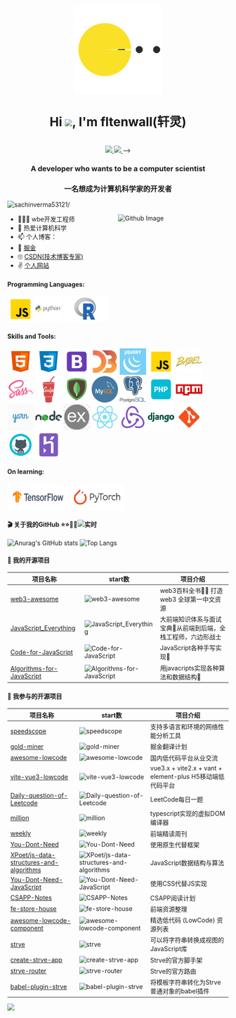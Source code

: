 <div align="center">
	<br>
	<img src="https://raw.githubusercontent.com/Aniket965/Aniket965/master/pacman.svg?sanitize=true" width="200" height="200">
</div>

<h1 align="center">Hi <img src="https://raw.githubusercontent.com/iampavangandhi/iampavangandhi/master/gifs/Hi.gif" width="30px">, I'm fltenwall(轩灵)</h1>
 <p align="center"><br/>
   <a href="https://github.com/fltenwal/">
    <img src="https://img.shields.io/badge/-Github-333?style=flat&logo=Github&logoColor=white">
  </a>
  
<a href="https://www.instagram.com/sachuverma_/">
    <img src="https://img.shields.io/badge/instagram-sachuverma_-red">
  </a> -->
</p>

<h3 align="center">A developer who wants to be a computer scientist</h3>
<h3 align="center">一名想成为计算机科学家的开发者</h3>
<p align="left"> <img src=https://komarev.com/ghpvc/?username=sachinverma53121 alt=sachinverma53121/></p>


<img width="50%" align="right" alt="Github Image" src="https://raw.githubusercontent.com/onimur/.github/master/.resources/git-header.svg" />


- 👨🏻‍💻 wbe开发工程师
- 👻 热爱计算机科学
- 📫 个人博客：
- 🤭 [掘金](https://juejin.cn/user/4265760848355463)
- 🙄 [CSDN(技术博客专家)](https://blog.csdn.net/qq_32925031?spm=1001.2101.3001.5343)
- ✌️  [个人网站](https://www.web666.online/)


<!-- <h4>Competitive Programming: </h4>

- **Leetcode**: [140+ rating📈](https://leetcode.cn/u/flten/)   
<!-- - **Codeforces**: [Specialist🧪](https://codeforces.com/profile/sachuverma)   
- **Codechef**: [1950+ rating⭐](https://www.codechef.com/users/sachuverma)    -->

<h4>Programming Languages: </h4>
<p align="left">
<img style="margin: auto;" src="https://raw.githubusercontent.com/sachinverma53121/sachinverma53121/master/icons/js.png" alt=js width="60" height="60"/>
	
 <img style="margin: auto;" src="https://raw.githubusercontent.com/sachinverma53121/sachinverma53121/master/icons/python.png" alt=python width="60" height="60"/>
 
  <img style="margin: auto;" src="https://github.com/fltenwall/fltenwall/blob/main/icons/R.png" alt=R width="100" height="60"/>
</p>

<h4>Skills and Tools: </h4>
<p align="left">
	<img style="margin: auto;" src="https://raw.githubusercontent.com/sachinverma53121/sachinverma53121/master/icons/html5.png" alt=html5 width="60" height="60"/> 
	<img style="margin: auto;" src="https://raw.githubusercontent.com/sachinverma53121/sachinverma53121/master/icons/css3.png" alt=css3 width="60" height="60"/> 
	<img style="margin: auto;" src="https://raw.githubusercontent.com/sachinverma53121/sachinverma53121/master/icons/bootstrap.png" alt=bootstrap width="60" height="60"/>
  <img style="margin: auto;" src="https://raw.githubusercontent.com/sachinverma53121/sachinverma53121/master/icons/d3.png" alt=d3js width="60" height="60"/>
	<img style="margin: auto;" src="https://raw.githubusercontent.com/sachinverma53121/sachinverma53121/master/icons/jquery.png" alt=jquery width="60" height="60"/>
  <img style="margin: auto;" src="https://raw.githubusercontent.com/sachinverma53121/sachinverma53121/master/icons/js.png" alt=javascript width="60" height="60"/>
	<img style="margin: auto;" src="https://raw.githubusercontent.com/sachinverma53121/sachinverma53121/master/icons/babel.png" alt=babel width="60" height="60"/>
  <img style="margin: auto;" src="https://raw.githubusercontent.com/sachinverma53121/sachinverma53121/master/icons/sass.png" alt=sass width="60" height="60"/>
	<img style="margin: auto;" src="https://raw.githubusercontent.com/sachinverma53121/sachinverma53121/master/icons/gulp.png" alt=gulp width="60" height="60"/> 
	<img style="margin: auto;" src="https://raw.githubusercontent.com/sachinverma53121/sachinverma53121/master/icons/mongo.png" alt=mongodb width="60" height="60"/> 
	<img style="margin: auto;" src="https://raw.githubusercontent.com/sachinverma53121/sachinverma53121/master/icons/mysql.png" alt=mysql width="60" height="60"/> 
	<img style="margin: auto;" src="https://raw.githubusercontent.com/sachinverma53121/sachinverma53121/master/icons/psql.png" alt=postgresql width="60" height="60"/> 
	<img style="margin: auto;" src="https://raw.githubusercontent.com/sachinverma53121/sachinverma53121/master/icons/php.png" alt=php width="60" height="60"/> 
	<img style="margin: auto;" src="https://raw.githubusercontent.com/sachinverma53121/sachinverma53121/master/icons/npm.png" alt=npm width="60" height="60"/>
  <img style="margin: auto;" src="https://raw.githubusercontent.com/sachinverma53121/sachinverma53121/master/icons/yarn.png" alt=yarn width="60" height="60"/>
  <img style="margin: auto;" src="https://raw.githubusercontent.com/sachinverma53121/sachinverma53121/master/icons/node.png" alt=nodejs width="60" height="60"/>
  <img style="margin: auto;" src="https://raw.githubusercontent.com/sachinverma53121/sachinverma53121/master/icons/express.png" alt=express width="60" height="60"/>
	<img style="margin: auto;" src="https://raw.githubusercontent.com/sachinverma53121/sachinverma53121/master/icons/react.png" alt=react width="60" height="60"/> 
  <img style="margin: auto;" src="https://raw.githubusercontent.com/sachinverma53121/sachinverma53121/master/icons/redux.png" alt=redux width="60" height="60"/> 
  <img style="margin: auto;" src="https://raw.githubusercontent.com/sachinverma53121/sachinverma53121/master/icons/django.png" alt=django width="60" height="60"/>
	<img style="margin: auto;" src="https://raw.githubusercontent.com/sachinverma53121/sachinverma53121/master/icons/git.png" alt=git width="60" height="60"/>
  <img style="margin: auto;" src="https://raw.githubusercontent.com/sachinverma53121/sachinverma53121/master/icons/github.png" alt=github width="60" height="60"/>
  <img style="margin: auto;" src="https://raw.githubusercontent.com/sachinverma53121/sachinverma53121/master/icons/heroku.png" alt=heroku width="60" height="60"/>
 
</p>

<h4>On learning: </h4>
<p align="left">
	<img style="margin: auto;" src="https://github.com/fltenwall/fltenwall/blob/main/icons/tensorflow.png" alt=tensorflow width="140" height="60"/> 
	<img style="margin: auto;" src="https://github.com/fltenwall/fltenwall/blob/main/icons/PyTorch.png" alt=PyTorch width="120" height="60"/> 
</p>

#### 🎬 关于我的GitHub  ⭐️⭐️🦍🦍![实时](https://img.shields.io/github/stars/fltenwall?style=social)


<!--  <img height="180em" src="https://github-readme-stats.vercel.app/api?username=fltenwall&show_icons=true&title_color=66FF66&icon_color=FFFFFF&text_color=FFFFFF&bg_color=333333" /> -->

![Anurag's GitHub stats](https://github-readme-stats.vercel.app/api?username=fltenwall&theme=neon&show_icons=true)
![Top Langs](https://github-readme-stats.vercel.app/api/top-langs/?username=fltenwall&layout=compact&theme=neon)

<!-- ![fltenwall's GitHub stats](https://github-readme-stats.vercel.app/api?username=fltenwall&show_icons=true&theme=tokyonight) -->




<!-- ## Support me
<p align="center">
  <a href="https://www.patreon.com/onimur" target="_blank">
    <img width="18%" alt="Check my Patreon" src="https://raw.githubusercontent.com/onimur/.github/master/.resources/support-patreon.png"/>
  </a>
  <a href="https://www.paypal.com/cgi-bin/webscr?cmd=_donations&business=YUTBBKXR2XCPJ" target="_blank">
      <img width="18%" alt="Donate with Paypal" src="https://raw.githubusercontent.com/onimur/.github/master/.resources/support-paypal.png"/>
  </a>
  <a href="https://www.buymeacoffee.com/onimur" target="_blank">
      <img width="18%" alt="Buy me a coffee" src="https://raw.githubusercontent.com/onimur/.github/master/.resources/support-buy-coffee.png"/>
  </a>
</p> -->

#### 🐅 我的开源项目

| 项目名称  | start数 | 项目介绍 |
| ------------- | ------------- | ------------- |
| [web3-awesome](https://github.com/fltenwall/web3-awesome) | ![web3-awesome](https://img.shields.io/github/stars/fltenwall/web3-awesome?style=social)  | web3百科全书👏🏻 打造 web3 全球第一中文资源 |
| [JavaScript_Everything](https://github.com/fltenwall/JavaScript_Everything)| ![JavaScript_Everything](https://img.shields.io/github/stars/fltenwall/JavaScript_Everything?style=social)  | 大前端知识体系与面试宝典🐆从前端到后端，全栈工程师，六边形战士 |
| [Code-for-JavaScript](https://github.com/fltenwall/Code-for-JavaScript)| ![Code-for-JavaScript](https://img.shields.io/github/stars/fltenwall/Code-for-JavaScript?style=social) |JavaScript各种手写实现🐬|
| [Algorithms-for-JavaScript](https://github.com/fltenwall/Algorithms-for-JavaScript)| ![Algorithms-for-JavaScript](https://img.shields.io/github/stars/fltenwall/Algorithms-for-JavaScript?style=social) |用javacripts实现各种算法和数据结构🐣|



#### 🤪 我参与的开源项目

| 项目名称  | start数 | 项目介绍 |
| ------------- | ------------- | ------------- |
| [speedscope](http://github.com/jlfwong/speedscope) | ![speedscope](https://img.shields.io/github/stars/jlfwong/speedscope?style=social)  | 支持多语言和环境的网络性能分析工具 |
| [gold-miner](https://github.com/xitu/gold-miner)  |  ![gold-miner](https://img.shields.io/github/stars/xitu/gold-miner?style=social)  |  掘金翻译计划 |
| [awesome-lowcode](https://github.com/taowen/awesome-lowcode) | ![awesome-lowcode](https://img.shields.io/github/stars/taowen/awesome-lowcode?style=social) | 国内低代码平台从业交流 |
| [vite-vue3-lowcode](https://github.com/buqiyuan/vite-vue3-lowcode) | ![vite-vue3-lowcode](https://img.shields.io/github/stars/buqiyuan/vite-vue3-lowcode?style=social) | vue3.x + vite2.x + vant + element-plus H5移动端低代码平台 |
| [Daily-question-of-Leetcode](https://github.com/HDU-Coder-X/Daily-question-of-Leetcode) | ![Daily-question-of-Leetcode](https://img.shields.io/github/stars/HDU-Coder-X/Daily-question-of-Leetcode?style=social) | LeetCode每日一题 |
| [million](https://github.com/aidenybai/million) | ![million](https://img.shields.io/github/stars/aidenybai/million?style=social) | typescript实现的虚拟DOM编译器 |
| [weekly](https://github.com/ascoders/weekly) | ![weekly](https://img.shields.io/github/stars/ascoders/weekly?style=social) | 前端精读周刊 |
| [You-Dont-Need](https://github.com/you-dont-need/You-Dont-Need) | ![You-Dont-Need](https://img.shields.io/github/stars/you-dont-need/You-Dont-Need?style=social) | 使用原生代替框架 |
| [XPoet/js-data-structures-and-algorithms](https://github.com/XPoet/js-data-structures-and-algorithms) | ![XPoet/js-data-structures-and-algorithms](https://img.shields.io/github/stars/XPoet/js-data-structures-and-algorithms?style=social) | JavaScript数据结构与算法 |
| [You-Dont-Need-JavaScript](https://github.com/you-dont-need/You-Dont-Need-JavaScript) | ![You-Dont-Need-JavaScript](https://img.shields.io/github/stars/you-dont-need/You-Dont-Need-JavaScript?style=social) | 使用CSS代替JS实现 |
| [CSAPP-Notes](https://github.com/ArkTicketTech/CSAPP-Notes) | ![CSAPP-Notes](https://img.shields.io/github/stars/ArkTicketTech/CSAPP-Notes?style=social) | CSAPP阅读计划 |
| [fe-store-house](https://github.com/poppinlp/fe-store-house) | ![fe-store-house](https://img.shields.io/github/stars/poppinlp/fe-store-house?style=social) | 前端资源整理 |
| [awesome-lowcode-component](https://github.com/aliaszz/awesome-lowcode-component) | ![awesome-lowcode-component](https://img.shields.io/github/stars/aliaszz/awesome-lowcode-component?style=social) | 精选低代码 (LowCode) 资源列表 |
| [strve](https://github.com/maomincoding/strve) | ![strve](https://img.shields.io/github/stars/maomincoding/strve?style=social) | 可以将字符串转换成视图的JavaScript库 |
| [create-strve-app](https://github.com/maomincoding/create-strve-app) | ![create-strve-app](https://img.shields.io/github/stars/maomincoding/create-strve-app?style=social) | Strve的官方脚手架 |
| [strve-router](https://github.com/maomincoding/strve-router) | ![strve-router](https://img.shields.io/github/stars/maomincoding/strve-router?style=social) | Strve的官方路由 |
| [babel-plugin-strve](https://github.com/maomincoding/babel-plugin-strve) | ![babel-plugin-strve](https://img.shields.io/github/stars/maomincoding/babel-plugin-strve?style=social) | 将模板字符串转化为Strve普通对象的babel插件 |

<summary>
 <img src="https://camo.githubusercontent.com/105b60ce28ec05ae23246c58638645c12cbdab6a1f5860309eb407e0aea90545/68747470733a2f2f696d6775722e636f6d2f72696c485678412e706e67"/>
</summary>

